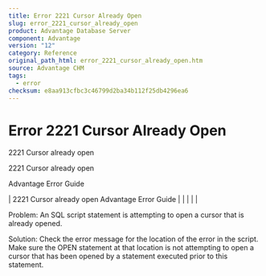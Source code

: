 ```yaml
---
title: Error 2221 Cursor Already Open
slug: error_2221_cursor_already_open
product: Advantage Database Server
component: Advantage
version: "12"
category: Reference
original_path_html: error_2221_cursor_already_open.htm
source: Advantage CHM
tags:
  - error
checksum: e8aa913cfbc3c46799d2ba34b112f25db4296ea6
---
```


# Error 2221 Cursor Already Open

2221 Cursor already open

2221 Cursor already open

Advantage Error Guide

| 2221 Cursor already open  Advantage Error Guide |  |  |  |  |

Problem: An SQL script statement is attempting to open a cursor that is already opened.

Solution: Check the error message for the location of the error in the script. Make sure the OPEN statement at that location is not attempting to open a cursor that has been opened by a statement executed prior to this statement.
